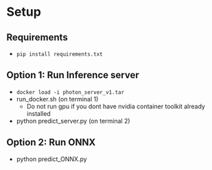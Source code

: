 # Setup

## Requirements
- `pip install requirements.txt`

## Option 1: Run Inference server
- `docker load -i photon_server_v1.tar`
- run_docker.sh (on terminal 1)
    - Do not run gpu if you dont have nvidia container toolkit already installed
- python predict_server.py (on terminal 2)

## Option 2: Run ONNX
- python predict_ONNX.py
